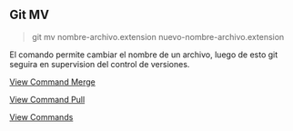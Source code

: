 ## Git MV

> git mv nombre-archivo.extension nuevo-nombre-archivo.extension

El comando permite cambiar el nombre de un archivo, luego de esto git seguira en supervision del control de versiones.

[View Command Merge](Merge.md)

[View Command Pull](Pull.md)

[View Commands](../Commands.md)